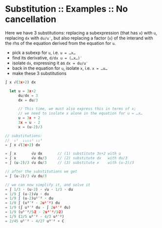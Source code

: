 # Substitution :: Examples :: No cancellation

Here we have 3 substitutions: replacing a subexpression (that has `x`) with `u`, replacing `dx` with `du/u′`, but also replacing a factor (`x`) of the interand with the rhs of the equation derived from the equation for `u`.

- pick a subexp for `u`, i.e. `u = …x…`
- find its derivative, `d/dx u = (…x…)′`
- isolate `dx`, expressing it as `dx = du/u′`
- back in the equation for `u`, isolate `x`, i.e. `x = …u…`
- make these 3 substitutions

```js
∫ x √(3x+2) dx

  let u = 3x+2
      du/dx = 3
      dx = du/3

      // This time, we must also express this in terms of x;
      // we need to isolate x alone in the equation for u = …x…
      u = 3x + 2
      3x = u - 2
      x = (u-2)/3

// substitutions:
//  ↓¹  ↓↓↓↓² ↓↓³
= ∫ x √(3x+2) dx

= ∫ x       √u dx       // (1) substitute 3x+2 with u
= ∫ x       √u du/3     // (2) substitute dx   with du/3
= ∫ (u-2)/3 √u du/3     // (3) substitute x    with (u-2)/3

// after the substitutions we get
= ∫ (u-2)/3 √u du/3

// we can now simplify it, and solve it
= ∫ 1/3 ⋅ (u-2) ⋅ √u ⋅ 1/3 ⋅ du
= 1/9 ∫ (u-2)√u ⋅ du
= 1/9 ∫ (u-2)u¹′² ⋅ du
= 1/9 ∫ (u³′² - 2u¹′²) du
= 1/9 (∫ u³′² du - ∫ 2u¹′² du)
= 1/9 (u⁵′²/5⁄2 - 2u³′²/3⁄2)
= 1/9 (2/5 u⁵′² - 4/3 u³′²)
= 2/45 u⁵′² - 4/27 u³′² + C
```
